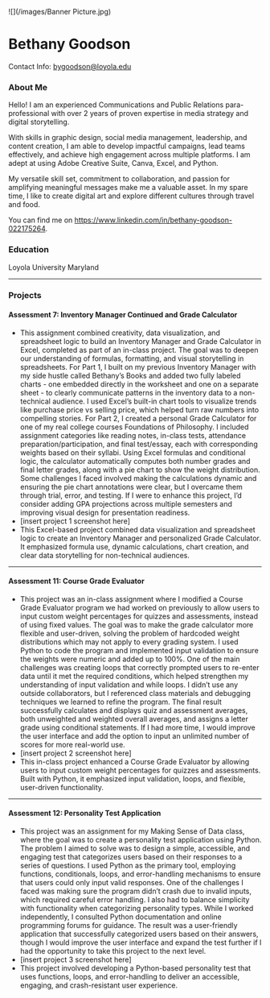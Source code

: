 ![](/images/Banner Picture.jpg)

# Bethany Goodson
Contact Info: bygoodson@loyola.edu
### About Me 
Hello! I am an experienced Communications and Public Relations para-professional with over 2 years of proven expertise in media strategy and digital storytelling. 

With skills in graphic design, social media management, leadership, and content creation, I am able to develop impactful campaigns, lead teams effectively, and achieve high engagement across multiple platforms. I am adept at using Adobe Creative Suite, Canva, Excel, and Python.  

My versatile skill set, commitment to collaboration, and passion for amplifying meaningful messages make me a valuable asset. In my spare time, I like to create digital art and explore different cultures through travel and food. 

You can find me on https://www.linkedin.com/in/bethany-goodson-022175264.  

### Education 
Loyola University Maryland

***
### Projects

#### Assessment 7: Inventory Manager Continued and Grade Calculator
 - This assignment combined creativity, data visualization, and spreadsheet logic to build an Inventory Manager and Grade Calculator in Excel, completed as part of an in-class project. The goal was to deepen our understanding of formulas, formatting, and visual storytelling in spreadsheets. For Part 1, I built on my previous Inventory Manager with my side hustle called Bethany’s Books and added two fully labeled charts - one embedded directly in the worksheet and one on a separate sheet - to clearly communicate patterns in the inventory data to a non-technical audience. I used Excel’s built-in chart tools to visualize trends like purchase price vs selling price, which helped turn raw numbers into compelling stories. For Part 2, I created a personal Grade Calculator for one of my real college courses Foundations of Philosophy. I included assignment categories like reading notes, in-class tests, attendance preparation/participation, and final test/essay, each with corresponding weights based on their syllabi. Using Excel formulas and conditional logic, the calculator automatically computes both number grades and final letter grades, along with a pie chart to show the weight distribution. Some challenges I faced involved making the calculations dynamic and ensuring the pie chart annotations were clear, but I overcame them through trial, error, and testing. If I were to enhance this project, I’d consider adding GPA projections across multiple semesters and improving visual design for presentation readiness. 
 - [insert project 1 screenshot here]
 - This Excel-based project combined data visualization and spreadsheet logic to create an Inventory Manager and personalized Grade Calculator. It emphasized formula use, dynamic calculations, chart creation, and clear data storytelling for non-technical audiences.
***
#### Assessment 11: Course Grade Evaluator
 - This project was an in-class assignment where I modified a Course Grade Evaluator program we had worked on previously to allow users to input custom weight percentages for quizzes and assessments, instead of using fixed values. The goal was to make the grade calculator more flexible and user-driven, solving the problem of hardcoded weight distributions which may not apply to every grading system. I used Python to code the program and implemented input validation to ensure the weights were numeric and added up to 100%. One of the main challenges was creating loops that correctly prompted users to re-enter data until it met the required conditions, which helped strengthen my understanding of input validation and while loops. I didn’t use any outside collaborators, but I referenced class materials and debugging techniques we learned to refine the program. The final result successfully calculates and displays quiz and assessment averages, both unweighted and weighted overall averages, and assigns a letter grade using conditional statements. If I had more time, I would improve the user interface and add the option to input an unlimited number of scores for more real-world use. 
 - [insert project 2 screenshot here]
 - This in-class project enhanced a Course Grade Evaluator by allowing users to input custom weight percentages for quizzes and assessments. Built with Python, it emphasized input validation, loops, and flexible, user-driven functionality.
***
#### Assessment 12: Personality Test Application
 - This project was an assignment for my Making Sense of Data class, where the goal was to create a personality test application using Python. The problem I aimed to solve was to design a simple, accessible, and engaging test that categorizes users based on their responses to a series of questions. I used Python as the primary tool, employing functions, conditionals, loops, and error-handling mechanisms to ensure that users could only input valid responses. One of the challenges I faced was making sure the program didn’t crash due to invalid inputs, which required careful error handling. I also had to balance simplicity with functionality when categorizing personality types. While I worked independently, I consulted Python documentation and online programming forums for guidance. The result was a user-friendly application that successfully categorized users based on their answers, though I would improve the user interface and expand the test further if I had the opportunity to take this project to the next level. 
 - [insert project 3 screenshot here]
 - This project involved developing a Python-based personality test that uses functions, loops, and error-handling to deliver an accessible, engaging, and crash-resistant user experience.
